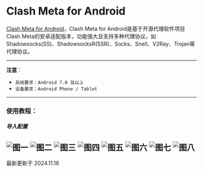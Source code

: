# Clash Meta for Android

[Clash Meta for Android](https://tagcloud.lanzouw.com/io2u02b85x8d)，Clash Meta for Android是基于开源代理软件项目Clash Meta的安卓适配版本，功能强大且支持多种代理协议，如Shadowsocks(SS)、ShadowsocksR(SSR)、Socks、Snell、V2Ray、Trojan等代理协议。

---
**注意**：

- `系统要求：Android 7.0 及以上`
- `设备要求：Android Phone / Tablet`
---

### 使用教程：
##### 导入配置
![图一](clash-meta-for-Android-01.png)
![图二](clash-meta-for-Android-02.jpg)
![图三](clash-meta-for-Android-03.jpg)
![图四](clash-meta-for-Android-04.jpg)
![图五](clash-meta-for-Android-05.jpg)
![图六](clash-meta-for-Android-06.jpg)
![图七](clash-meta-for-Android-07.jpg)
![图八](clash-meta-for-Android-08.jpg)
---

最新更新于 2024.11.16
